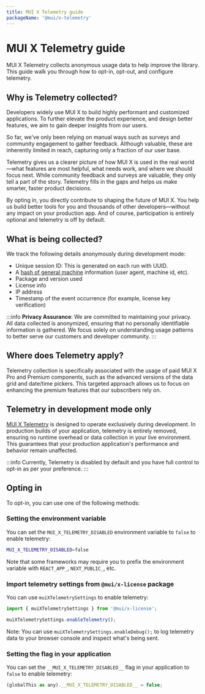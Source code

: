 ```yaml
---
title: MUI X Telemetry guide
packageName: '@mui/x-telemetry'
---
```


# MUI X Telemetry guide [<span class="plan-pro"></span>](/x/introduction/licensing/#pro-plan 'Pro plan')

<p class="description">MUI X Telemetry collects anonymous usage data to help improve the library. This guide walk you through how to opt-in, opt-out, and configure telemetry.</p>

## Why is Telemetry collected?

Developers widely use MUI X to build highly performant and customized applications.
To further elevate the product experience, and design better features, we aim to gain deeper insights from our users.

So far, we've only been relying on manual ways such as surveys and community engagement to gather feedback. Although valuable, these are inherently limited in reach, capturing only a fraction of our user base.

Telemetry gives us a clearer picture of how MUI X is used in the real world—what features are most helpful, what needs work, and where we should focus next. While community feedback and surveys are valuable, they only tell a part of the story. Telemetry fills in the gaps and helps us make smarter, faster product decisions.

By opting in, you directly contribute to shaping the future of MUI X. You help us build better tools for you and thousands of other developers—without any impact on your production app. And of course, participation is entirely optional and telemetry is off by default.

## What is being collected?

We track the following details anonymously during development mode:

- Unique session ID: This is generated on each run with UUID.
- A [hash of general machine](https://www.npmjs.com/package/node-machine-id) information (user agent, machine id, etc).
- Package and version used
- License info
- IP address
- Timestamp of the event occurrence (for example, license key verification)

:::info
**Privacy Assurance**: We are committed to maintaining your privacy. All data collected is anonymized, ensuring that no personally identifiable information is gathered. We focus solely on understanding usage patterns to better serve our customers and developer community.
:::

## Where does Telemetry apply?

Telemetry collection is specifically associated with the usage of paid MUI X Pro and Premium components, such as the advanced versions of the data grid and date/time pickers. This targeted approach allows us to focus on enhancing the premium features that our subscribers rely on.

## Telemetry in development mode only

[MUI X Telemetry](http://bundlephobia.com/package/@mui/x-telemetry) is designed to operate exclusively during development. In production builds of your application, telemetry is entirely removed, ensuring no runtime overhead or data collection in your live environment. This guarantees that your production application's performance and behavior remain unaffected.

:::info
Currently, Telemetry is disabled by default and you have full control to opt-in as per your preference.
:::

## Opting in

To opt-in, you can use one of the following methods:

### Setting the environment variable

You can set the `MUI_X_TELEMETRY_DISABLED` environment variable to `false` to enable telemetry:

```bash
MUI_X_TELEMETRY_DISABLED=false
```

Note that some frameworks may require you to prefix the environment variable with `REACT_APP_`, `NEXT_PUBLIC_`, etc.

### Import telemetry settings from `@mui/x-license` package

You can use `muiXTelemetrySettings` to enable telemetry:

```js
import { muiXTelemetrySettings } from '@mui/x-license';

muiXTelemetrySettings.enableTelemetry();
```

Note: You can use `muiXTelemetrySettings.enableDebug();` to log telemetry data to your browser console and inspect what's being sent.

### Setting the flag in your application

You can set the `__MUI_X_TELEMETRY_DISABLED__` flag in your application to `false` to enable telemetry:

```js
(globalThis as any).__MUI_X_TELEMETRY_DISABLED__ = false;
```

<!--

## Opting out

To opt-out of telemetry, you can use one of the following methods:

### Setting the environment variable

You can set the `MUI_X_TELEMETRY_DISABLED` environment variable to `true` to disable telemetry:

```bash
MUI_X_TELEMETRY_DISABLED=true
```

Note that some frameworks may require you to prefix the environment variable with `REACT_APP_`, `NEXT_PUBLIC_`, etc.

### Import telemetry settings from `@mui/x-license` package

You can use `muiXTelemetrySettings` to disable telemetry:

```js
import { muiXTelemetrySettings } from '@mui/x-license';

muiXTelemetrySettings.disableTelemetry();
```

### Setting the flag in your application

You can set the `__MUI_X_TELEMETRY_DISABLED__` flag in your application to `true` to disable telemetry:

```js
(globalThis as any).__MUI_X_TELEMETRY_DISABLED__ = true;
```

-->
